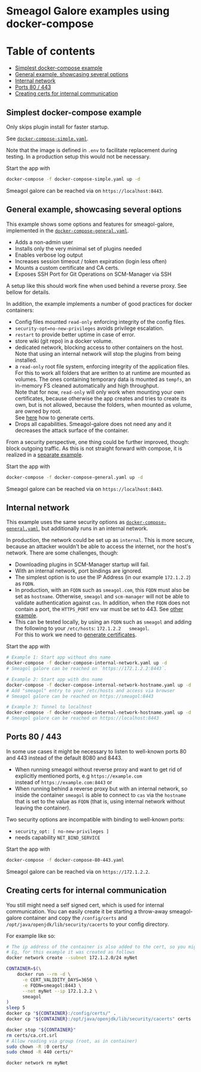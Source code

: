 Smeagol Galore examples using docker-compose
====


# Table of contents

<!-- Update with `doctoc --notitle README.md`. See https://github.com/thlorenz/doctoc -->
<!-- START doctoc generated TOC please keep comment here to allow auto update -->
<!-- DON'T EDIT THIS SECTION, INSTEAD RE-RUN doctoc TO UPDATE -->


- [Simplest docker-compose example](#simplest-docker-compose-example)
- [General example, showcasing several options](#general-example-showcasing-several-options)
- [Internal network](#internal-network)
- [Ports 80 / 443](#ports-80--443)
- [Creating certs for internal communication](#creating-certs-for-internal-communication)

<!-- END doctoc generated TOC please keep comment here to allow auto update -->


## Simplest docker-compose example

Only skips plugin install for faster startup. 
 
See [`docker-compose-simple.yaml`](docker-compose-simple.yaml).

Note that the image is defined in `.env` to facilitate replacement during testing.
In a production setup this would not be necessary. 

Start the app with 

```bash
docker-compose -f docker-compose-simple.yaml up -d
```

Smeagol galore can be reached via on `https://localhost:8443`.


## General example, showcasing several options 

This example shows some options and features for smeagol-galore, implemented in the 
[`docker-compose-general.yaml`](docker-compose-general.yaml).

* Adds a non-admin user
* Installs only the very minimal set of plugins needed
* Enables verbose log output
* Increases session timeout  / token expiration (login less often)
* Mounts a custom certificate and CA certs. 
* Exposes SSH Port for Git Operations on SCM-Manager via SSH

A setup like this should work fine when used behind a reverse proxy. See bellow for details.

In addition, the example implements a number of good practices for docker containers:

* Config files mounted `read-only` enforcing integrity of the config files.
* `security-opt=no-new-privileges` avoids privilege escalation.
* `restart` to provide better uptime in case of error.
* store wiki (git repo) in a docker volume.
* dedicated network, blocking access to other containers on the host.  
  Note that using an internal network will stop the plugins from being installed.  
* a `read-only` root file system, enforcing integrity of the application files.  
  For this to work all folders that are written to at runtime are mounted as volumes. The ones containing temporary 
  data is mounted as `tempfs`, an in-memory FS cleaned automatically and high throughput.  
  Note that for now, `read-only` will only work when mounting your own certificates, because otherwise the app creates 
  and tries to create its own, but is not allowed, because the folders, when mounted as volume, are owned by root.  
  See [here](#creating-certs-for-internal-communication) how to generate certs.
* Drops all capabilities. Smeagol-galore does not need any and it decreases the attack surface of the container.

From a security perspective, one thing could be further improved, though: block outgoing traffic. As this is not 
straight forward with compose, it is realized in a [separate example](#internal-network). 
 
Start the app with 

```bash
docker-compose -f docker-compose-general.yaml up -d
```

Smeagol galore can be reached via on `https://localhost:8443`.


## Internal network 

This example uses the same security options as [`docker-compose-general.yaml`](docker-compose-general.yaml), but
additionally runs in an internal network. 

In production, the network could be set up as `internal`. This is more secure, because an attacker wouldn't be able
to access the internet, nor the host's network. There are some challenges, though:

* Downloading plugins in SCM-Manager startup will fail.
* With an internal network, port bindings are ignored.
 * The simplest option is to use the IP Address (in our example `172.1.2.2`) as `FQDN`.   
 * In production, with an `FQDN` such as `smeagol.com`, this `FQDN` must also be set as `hostname`.
   Otherwise, `smeagol` and `scm-manager` will not be able to validate authentication against `cas`.
   In addition, when the `FQDN` does not contain a port, the `HTTPS_PORT` env var must be set to 443. 
   See [other example](#ports-80--443).
 * This can be tested locally, by using an `FQDN` such as  `smeagol` and adding the following to your 
     `/etc/hosts`: `172.1.2.2   smeagol`.  
    For this to work we need to [generate certificates](#creating-certs-for-internal-communication).

Start the app with 

```bash
# Example 1: Start app without dns name
docker-compose -f docker-compose-internal-network.yaml up -d
# Smeagol galore can be reached on `https://172.1.2.2:8443`.

# Example 2: Start app with dns name
docker-compose -f docker-compose-internal-network-hostname.yaml up -d
# Add "smeagol" entry to your /etc/hosts and access via browser
# Smeagol galore can be reached on https://smeagol:8443

# Example 3: Tunnel to localhost
docker-compose -f docker-compose-internal-network-hostname.yaml up -d
# Smeagol galore can be reached on https://localhost:8443


```

## Ports 80 / 443

In some use cases it might be necessary to listen to well-known ports 80 and 443 instead of the default 8080 and 8443.

* When running smeagol without reverse proxy and want to get rid of explicitly mentioned ports, e.g `https://example.com`  
  instead of `https://example.com:8443` or
* When running behind a reverse proxy but with an internal network, so inside the container `smeagol` is able to connect
  to `cas` via the `hostname` that is set to the value as `FQDN` (that is, using internal network without leaving the 
  container).

Two security options are incompatible with binding to well-known ports: 
* `security_opt: [ no-new-privileges ]`
* needs capability `NET_BIND_SERVICE`

Start the app with 

```bash
docker-compose -f docker-compose-80-443.yaml
```

Smeagol galore can be reached via on `https://172.1.2.2`.


## Creating certs for internal communication

You still might need a self signed cert, which is used for internal communication.
You can easily create it be starting a throw-away smeagol-galore container and copy the 
 `/config/certs` and `/opt/java/openjdk/lib/security/cacerts` to your config directory. 

For example like so:

```bash
# The ip address of the container is also added to the cert, so you might want to specify it.
# Eg, for this example it was created as follows
docker network create --subnet 172.1.2.0/24 myNet

CONTAINER=$(\
    docker run --rm -d \
      -e CERT_VALIDITY_DAYS=3650 \
      -e FQDN=smeagol:8443 \
      --net myNet --ip 172.1.2.2 \
      smeagol
)
sleep 5
docker cp "${CONTAINER}:/config/certs/" .
docker cp "${CONTAINER}:/opt/java/openjdk/lib/security/cacerts" certs

docker stop "${CONTAINER}"
rm certs/ca.crt.srl
# Allow reading via group (root, as in container)
sudo chown -R :0 certs/
sudo chmod -R 440 certs/*

docker network rm myNet
```
